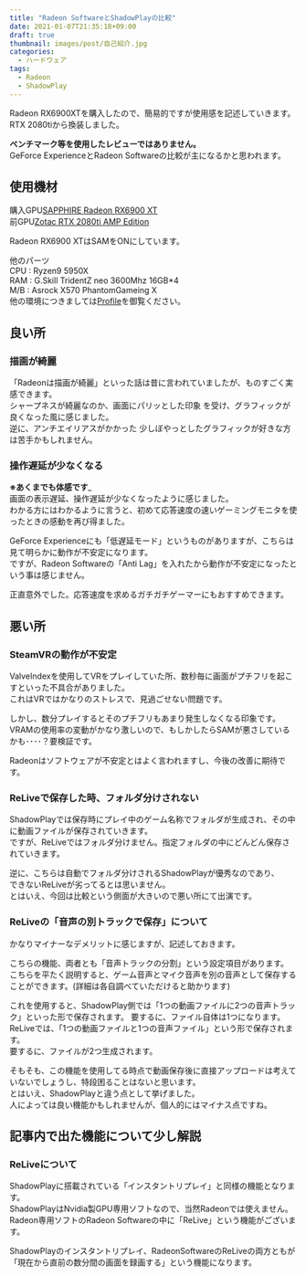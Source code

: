 ```yaml
---
title: "Radeon SoftwareとShadowPlayの比較"
date: 2021-01-07T21:35:18+09:00
draft: true
thumbnail: images/post/自己紹介.jpg
categories:
  - ハードウェア
tags:
  - Radeon
  - ShadowPlay
---
```


Radeon RX6900XTを購入したので、簡易的ですが使用感を記述していきます。  
RTX 2080tiから換装しました。

__ベンチマーク等を使用したレビューではありません。__  
GeForce ExperienceとRadeon Softwareの比較が主になるかと思われます。  

## 使用機材  
購入GPU[SAPPHIRE Radeon RX6900 XT](https://kakaku.com/item/K0001318763/?lid=shop_history_2_text)  
前GPU[Zotac RTX 2080ti AMP Edition](https://www.amazon.co.jp/gp/product/B07GRYKSXT/ref=as_li_ss_tl?ie=UTF8&psc=1&linkCode=ll1&tag=iniwa-22&linkId=e3f1a103167de4a62fd85d0328cb4323&language=ja_JP)  

Radeon RX6900 XTはSAMをONにしています。

他のパーツ  
CPU : Ryzen9 5950X  
RAM : G.Skill TridentZ neo 3600Mhz 16GB*4  
M/B : Asrock X570 PhantomGameing X  
他の環境につきましては[Profile](../../profile)を御覧ください。  



## 良い所  


### 描画が綺麗    
「Radeonは描画が綺麗」といった話は昔に言われていましたが、ものすごく実感できます。  
シャープネスが綺麗なのか、画面にパリッとした印象  を受け、グラフィックが良くなった風に感じました。  
逆に、アンチエイリアスがかかった 少しぼやっとしたグラフィックが好きな方は苦手かもしれません。  

### 操作遅延が少なくなる  
__※あくまでも体感です___  
画面の表示遅延、操作遅延が少なくなったように感じました。  
わかる方にはわかるように言うと、初めて応答速度の速いゲーミングモニタを使ったときの感動を再び得ました。  

GeForce Experienceにも「低遅延モード」というものがありますが、こちらは見て明らかに動作が不安定になります。  
ですが、Radeon Softwareの「Anti Lag」を入れたから動作が不安定になったという事は感じません。  

正直意外でした。応答速度を求めるガチガチゲーマーにもおすすめできます。  



## 悪い所  

### SteamVRの動作が不安定  
ValveIndexを使用してVRをプレイしていた所、数秒毎に画面がプチフリを起こすといった不具合がありました。  
これはVRではかなりのストレスで、見過ごせない問題です。  

しかし、数分プレイするとそのプチフリもあまり発生しなくなる印象です。  
VRAMの使用率の変動がかなり激しいので、もしかしたらSAMが悪さしているかも････？要検証です。  

Radeonはソフトウェアが不安定とはよく言われますし、今後の改善に期待です。  


### ReLiveで保存した時、フォルダ分けされない  
ShadowPlayでは保存時にプレイ中のゲーム名称でフォルダが生成され、その中に動画ファイルが保存されていきます。  
ですが、ReLiveではフォルダ分けません。指定フォルダの中にどんどん保存されていきます。  

逆に、こちらは自動でフォルダ分けされるShadowPlayが優秀なのであり、  
できないReLiveが劣ってるとは思いません。  
とはいえ、今回は比較という側面が大きいので悪い所にて出演です。  

### ReLiveの「音声の別トラックで保存」について  
かなりマイナーなデメリットに感じますが、記述しておきます。  

こちらの機能、両者とも「音声トラックの分割」という設定項目があります。  
こちらを平たく説明すると、ゲーム音声とマイク音声を別の音声として保存することができます。(詳細は各自調べていただけると助かります)  

これを使用すると、ShadowPlay側では「1つの動画ファイルに2つの音声トラック」といった形で保存されます。
要するに、ファイル自体は1つになります。  
ReLiveでは、「1つの動画ファイルと1つの音声ファイル」という形で保存されます。  
要するに、ファイルが2つ生成されます。  

そもそも、この機能を使用してる時点で動画保存後に直接アップロードは考えていないでしょうし、特段困ることはないと思います。  
とはいえ、ShadowPlayと違う点として挙げました。  
人によっては良い機能かもしれませんが、個人的にはマイナス点ですね。  


## 記事内で出た機能について少し解説  

### ReLiveについて  
ShadowPlayに搭載されている「インスタントリプレイ」と同様の機能となります。  
ShadowPlayはNvidia製GPU専用ソフトなので、当然Radeonでは使えません。
Radeon専用ソフトのRadeon Softwareの中に「ReLive」という機能がございます。  

ShadowPlayのインスタントリプレイ、RadeonSoftwareのReLiveの両方ともが  
「現在から直前の数分間の画面を録画する」という機能になります。  
